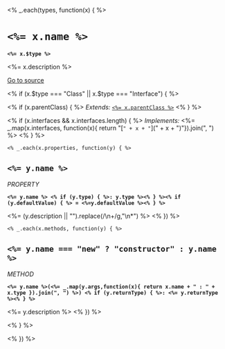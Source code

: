 <% _.each(types, function(x) { %>
# `<%= x.name %>` 
**`<%= x.$type %>`**

<%= x.description %>

[Go to source](<%= sourceFile %>)

<% if (x.$type === "Class" || x.$type === "Interface") { %>

<% if (x.parentClass) { %>
*Extends:* [`<%= x.parentClass %>`]( <%= x.parentClass %>)
<% } %>

<% if (x.interfaces && x.interfaces.length) { %>
*Implements:* <%= _.map(x.interfaces, function(x){ return "[`" + x + "`](" + x + ")"}).join(", ") %>
<% } %>

    <% _.each(x.properties, function(y) { %>
## `<%= y.name %>`
*PROPERTY*

**`<%= y.name %> <% if (y.type) { %>: y.type %><% } %><% if (y.defaultValue) { %> = <%=y.defaultValue %><% } %>`**

<%= (y.description || "").replace(/\n\+/g,"\n*") %>
    <% }) %>

    <% _.each(x.methods, function(y) { %>
## `<%= y.name === "new" ? "constructor" : y.name %>`
*METHOD*

**`<%= y.name %>(<%= _.map(y.args,function(x){ return x.name + " : " + x.type }).join(", ") %>) <% if (y.returnType) { %>: <%= y.returnType %><% } %>`**

<%= y.description %>
    <% }) %>
   
<% } %>

<% }) %>
